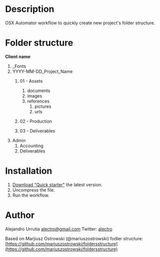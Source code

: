 # Description
OSX Automator workflow to quickly create new project's folder structure.

# Folder structure

**Client name**

1. _Fonts
2. YYYY-MM-DD_Project_Name
	1. 01 - Assets
		1. documents
		2. images
		3. references
			1. pictures
			2. urls

	2. 02 - Production
	3. 03 - Deliverables
3. Admin
	1. Accounting
	2. Deliverables

# Installation
1. [Download "Quick starter"](https://github.com/alectro/Quick-starter/archive/master.zip) the latest version.
2. Uncompress the file.
3. Run the workflow.

# Author
Alejandro Urrutia [alectro@gmail.com](mailto:alectro@gmail.com)
Twitter: [alectro](https://twitter.com/alectro)

Based on Marjiusz Ostrowski (@mariuszostrowski) fodler structure: [https://github.com/mariuszostrowski/foldersstructure](https://github.com/mariuszostrowski/foldersstructure)
